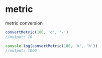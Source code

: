 # metric
metric conversion


```js
convertMetric(100, 'd', '-')
//output: 10

console.log(convertMetric(100, 'k', 'h'))
//output: 1000
```
